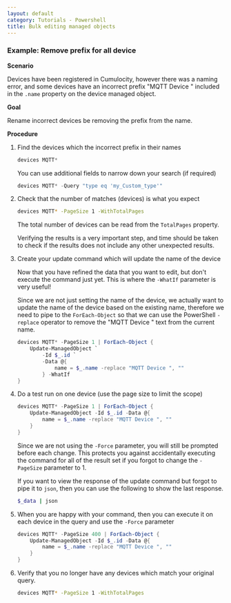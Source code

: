 ```yaml
---
layout: default
category: Tutorials - Powershell
title: Bulk editing managed objects
---
```


### Example: Remove prefix for all device

**Scenario**

Devices have been registered in Cumulocity, however there was a naming error, and some devices have an incorrect prefix "MQTT Device " included in the `.name` property on the device managed object.

**Goal**

Rename incorrect devices be removing the prefix from the name.

**Procedure**

1. Find the devices which the incorrect prefix in their names

    ```powershell
    devices MQTT*
    ```

    You can use additional fields to narrow down your search (if required)

    ```powershell
    devices MQTT* -Query "type eq 'my_Custom_type'"
    ```

2. Check that the number of matches (devices) is what you expect

    ```sh
    devices MQTT* -PageSize 1 -WithTotalPages
    ```

    The total number of devices can be read from the `TotalPages` property.

    Verifying the results is a very important step, and time should be taken to check if the results does not include any other unexpected results.

3. Create your update command which will update the name of the device

    Now that you have refined the data that you want to edit, but don't execute the command just yet. This is where the `-WhatIf` parameter is very useful!

    Since we are not just setting the name of the device, we actually want to update the name of the device based on the existing name, therefore we need to pipe to the `ForEach-Object` so that we can use the PowerShell `-replace` operator to remove the "MQTT Device " text from the current name.

    ```powershell
    devices MQTT* -PageSize 1 | ForEach-Object {
        Update-ManagedObject `
            -Id $_.id `
            -Data @{
                name = $_.name -replace "MQTT Device ", ""
            } -WhatIf
    }
    ```

4. Do a test run on one device (use the page size to limit the scope)

    ```powershell
    devices MQTT* -PageSize 1 | ForEach-Object {
        Update-ManagedObject -Id $_.id -Data @{
            name = $_.name -replace "MQTT Device ", ""
        }
    }
    ```

    Since we are not using the `-Force` parameter, you will still be prompted before each change. This protects you against accidentally executing the command for all of the result set if you forgot to change the `-PageSize` parameter to 1.

    If you want to view the response of the update command but forgot to pipe it to `json`, then you can use the following to show the last response.

    ```sh
    $_data | json
    ```

5. When you are happy with your command, then you can execute it on each device in the query and use the `-Force` parameter

    ```powershell
    devices MQTT* -PageSize 400 | ForEach-Object {
        Update-ManagedObject -Id $_.id -Data @{
            name = $_.name -replace "MQTT Device ", ""
        }
    }
    ```

6. Verify that you no longer have any devices which match your original query.

    ```sh
    devices MQTT* -PageSize 1 -WithTotalPages
    ```
